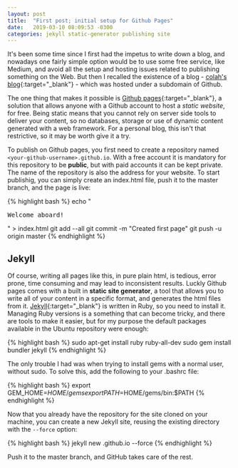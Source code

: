 ```yaml
---
layout: post
title:  "First post; initial setup for Github Pages"
date:   2019-03-10 08:09:53 -0300
categories: jekyll static-generator publishing site
---
```


It's been some time since I first had the impetus to write down a blog, and nowadays one fairly simple option would be to use some free service, like Medium, and avoid all the setup and hosting issues related to publishing something on the Web. But then I recalled the existence of a blog - [colah's blog](http://colah.github.io/){:target="_blank"} - which was hosted under a subdomain of Github.

The one thing that makes it possible is [Github pages](https://pages.github.com/){:target="_blank"}, a solution that allows anyone with a Github account to host a *static website*, for free. Being static means that you cannot rely on server side tools to deliver your content, so no databases, storage or use of dynamic content generated with a web framework. For a personal blog, this isn't that restrictive, so it may be worth give it a try.

To publish on Github pages, you first need to create a repository named `<your-github-username>.github.io`. With a free account it is mandatory for this repository to be **public**, but with paid accounts it can be kept private. The name of the repository is also the address for your website. To start publishig, you can simply create an index.html file, push it to the master branch, and the page is live:


{% highlight bash %}
echo "<pre>Welcome aboard!</pre>" > index.html
git add --all
git commit -m "Created first page"
git push -u origin master
{% endhighlight %}

## Jekyll

Of course, writing all pages like this, in pure plain html, is tedious, error prone, time consuming and may lead to inconsistent results. Luckly Github pages comes with a built in **static site generator**, a tool that allows you to write all of your content in a specific format, and generates the html files from it.
[Jekyll](https://jekyllrb.com/docs/home){:target="_blank"} is written in Ruby, so you need to install it. Managing Ruby versions is a something that can become tricky, and there are tools to make it easier, but for my purpose the default packages available in the Ubuntu repository were enough:

{% highlight bash %}
sudo apt-get install ruby ruby-all-dev
sudo gem install bundler jekyll
{% endhighlight %}


The only trouble I had was when trying to install gems with a normal user, without sudo. To solve this, add the following to your .bashrc file:

{% highlight bash %}
export GEM_HOME=$HOME/gems
export PATH=$HOME/gems/bin:$PATH
{% endhighlight %}

Now that you already have the repository for the site cloned on your machine, you can create a new Jekyll site, reusing the existing directory with the `--force` option:

{% highlight bash %}
jekyll new <your-github-username>.github.io --force
{% endhighlight %}

Push it to the master branch, and GitHub takes care of the rest.

[jekyll-docs]: https://jekyllrb.com/docs/home
[jekyll-gh]:   https://github.com/jekyll/jekyll
[jekyll-talk]: https://talk.jekyllrb.com/
